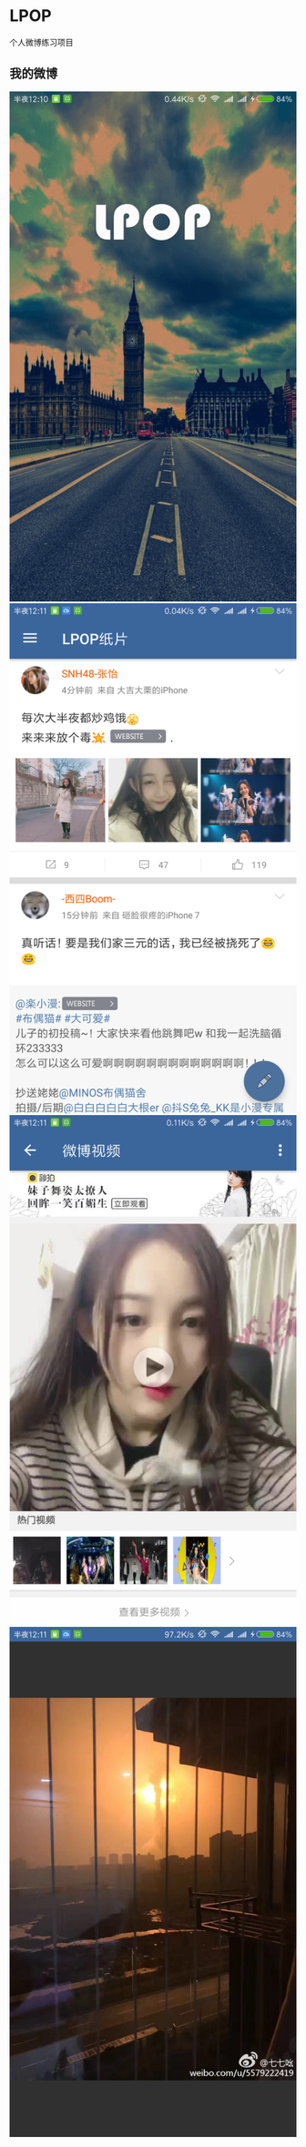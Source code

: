 LPOP
===============================

  个人微博练习项目
  
我的微博
--------------------------------
![image-01.png](/images/Screenshot_2017-02-09-00-10-58-612_com.mapuw.lpop.png "image-01.png")
![image-02.png](/images/Screenshot_2017-02-09-00-11-07-559_com.mapuw.lpop.png "image-02.png")
![image-03.png](/images/Screenshot_2017-02-09-00-11-36-779_com.mapuw.lpop.png "image-03.png")
![image-04.png](/images/Screenshot_2017-02-09-00-11-58-525_com.mapuw.lpop.png "image-04.png")
